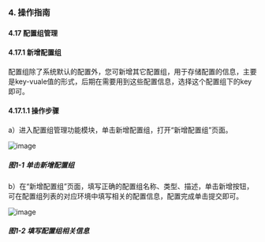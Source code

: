 ### 4. 操作指南

#### 4.17 配置组管理

#### 4.17.1 新增配置组

配置组除了系统默认的配置外，您可新增其它配置组，用于存储配置的信息，主要是key-vuale值的形式，后期在需要用到这些配置信息，选择这个配置组下的key即可。

#### 4.17.1.1 操作步骤

a）进入配置组管理功能模块，单击新增配置组，打开“新增配置组”页面。

![image](https://user-images.githubusercontent.com/79617492/199206797-a8eed3f8-7e08-4181-b93f-6d0dba6c453b.png)

##### 图1-1 单击新增配置组

b）在“新增配置组”页面，填写正确的配置组名称、类型、描述，单击新增按钮，可在配置组列表的对应环境中填写相关的配置信息，配置完成单击提交即可。

![image](https://user-images.githubusercontent.com/79617492/199206834-90fed61b-b943-4dee-919d-51ba14898cb1.png)

##### 图1-2 填写配置组相关信息
